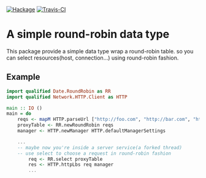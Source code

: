 [![Hackage](https://img.shields.io/hackage/v/roundRobin.svg?style=flat)](http://hackage.haskell.org/package/roundRobin)
[![Travis-CI](https://travis-ci.org/winterland1989/roundRobin.svg)](https://travis-ci.org/winterland1989/roundRobin)

# A simple round-robin data type

This package provide a simple data type wrap a round-robin table. so you can select resources(host, connection...) using round-robin fashion.

## Example

```haskell
import qualified Date.RoundRobin as RR
import qualified Network.HTTP.Client as HTTP

main :: IO ()
main = do
    reqs <- mapM HTTP.parseUrl ["http://foo.com", "http://bar.com", "http://qux.com"]
    proxyTable <- RR.newRoundRobin reqs
    manager <- HTTP.newManager HTTP.defaultManagerSettings

    ...
    -- maybe now you're inside a server service(a forked thread)
    -- use select to choose a request in round-robin fashion
        req <- RR.select proxyTable
        res <- HTTP.httpLbs req manager
        ...
```
